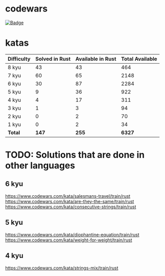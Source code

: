 # codewars
[![Badge](https://www.codewars.com/users/sigod/badges/micro)](https://www.codewars.com/users/sigod)

# katas

| Difficulty | Solved in Rust | Available in Rust | Total Available |
| :--- | :--- | :--- | :--- |
| 8 kyu | 43 | 43 | 464 |
| 7 kyu | 60 | 65 | 2148 |
| 6 kyu | 30 | 87 | 2284 |
| 5 kyu | 9 | 36 | 922 |
| 4 kyu | 4 | 17 | 311 |
| 3 kyu | 1 | 3 | 94 |
| 2 kyu | 0 | 2 | 70 |
| 1 kyu | 0 | 2 | 34 |
| **Total** | **147** | **255** | **6327** |

# TODO: Solutions that are done in other languages

## 6 kyu
https://www.codewars.com/kata/salesmans-travel/train/rust  
https://www.codewars.com/kata/are-they-the-same/train/rust  
https://www.codewars.com/kata/consecutive-strings/train/rust  

## 5 kyu
https://www.codewars.com/kata/diophantine-equation/train/rust  
https://www.codewars.com/kata/weight-for-weight/train/rust  

## 4 kyu
https://www.codewars.com/kata/strings-mix/train/rust  
